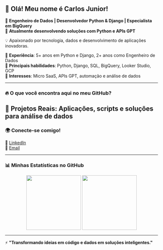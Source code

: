 ## 👋 Olá! Meu nome é Carlos Junior!

🚀 **Engenheiro de Dados | Desenvolvedor Python & Django | Especialista em BigQuery**  
🎯 **Atualmente desenvolvendo soluções com Python e APIs GPT**  

💡 Apaixonado por tecnologia, dados e desenvolvimento de aplicações inovadoras.  

🔹 **Experiência**: 5+ anos em Python e Django, 2+ anos como Engenheiro de Dados  
🔹 **Principais habilidades**: Python, Django, SQL, BigQuery, Looker Studio, GCP  
🔹 **Interesses**: Micro SaaS, APIs GPT, automação e análise de dados  

---

### 🔥 **O que você encontra aqui no meu GitHub?**
📌 **Projetos Reais**: Aplicações, scripts e soluções para análise de dados  
---

### 🌍 **Conecte-se comigo!**  
🔗 [LinkedIn](https://www.linkedin.com/in/ba-carlosjunior)  
📧 [Email](mailto:ba.carlosjunior@gmail.com)  

---

### 📊 **Minhas Estatísticas no GitHub**  
<div align="center">
  <img height="180em" src="https://github-readme-stats.vercel.app/api?username=seu-username&show_icons=true&theme=tokyonight" />
  <img height="180em" src="https://github-readme-stats.vercel.app/api/top-langs/?username=seu-username&layout=compact&langs_count=6&theme=tokyonight" />
</div>

---

⚡ **"Transformando ideias em código e dados em soluções inteligentes."**  
